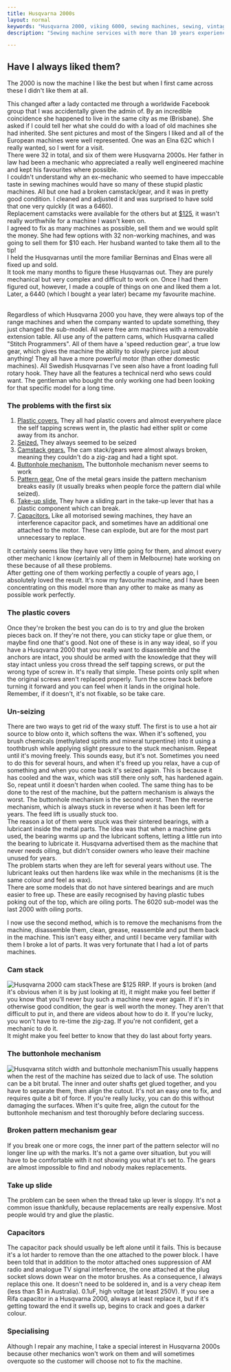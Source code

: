 ```yaml
---
title: Husqvarna 2000s
layout: normal
keywords: "Husqvarna 2000, viking 6000, sewing machines, sewing, vintage, melbourne"
description: "Sewing machine services with more than 10 years experience based in Melbourne, Australia"

---
```

<div class="container justify-content-center">
<div class="row">
<div class="col-12 mb-1">
<h2>Have I always liked them?</h2>
<p class="has-large-font">
The 2000 is now the machine I like the best but when I first came across these I didn't like them at all. </p>
<p class="has-large-font">
This changed after a lady contacted me through a worldwide Facebook group that I was accidentally given the admin of. By an incredible coincidence she happened to live in the same city as me (Brisbane).
She asked if I could tell her what she could do with a load of old machines she had inherited. She sent pictures and most of the Singers I liked and all of the European machines were well represented. One was an Elna 62C which I really wanted, so I went for a visit.<br/>
There were 32 in total, and six of them were Husqvarna 2000s. Her father in law had been a mechanic who appreciated a really well engineered machine and kept his favourites where possible.<br/>
I couldn't understand why an ex-mechanic who seemed to have impeccable taste in sewing machines would have so many of these stupid plastic machines. All but one had a broken camstack/gear, and it was in pretty good condition. I cleaned and adjusted it and was surprised to have sold that one very quickly (it was a 6460). <br/>
Replacement camstacks were available for the others but at <a target="_new" href="https://waltersimport.com.au/product/husqvarna-camstack/">$125</a>, it wasn't really worthwhile for a machine I wasn't keen on. <br/>
I agreed to fix as many machines as possible, sell them and we would split the money. She had few options with 32 non-working machines, and was going to sell them for $10 each. Her husband wanted to take them all to the tip! <br/>I held the Husqvarnas until the more familiar Berninas and Elnas were all fixed up and sold. <br/>
It took me many months to figure these Husqvarnas out. They are purely mechanical but very complex and difficult to work on. Once I had them figured out, however, I made a couple of things on one and liked them a lot.<br/>
Later, a 6440 (which I bought a year later) became my favourite machine.</p>
<p class="has-large-font"> 
<br/>Regardless of which Husqvarna 2000 you have, they were always top of the range machines and when the company wanted to update something, they just changed the sub-model. All were free arm machines with a removable extension table. All use any of the pattern cams, which Husqvarna called "Stitch Programmers". All of them have a 'speed reduction gear', a true low gear, which gives the machine the ability to slowly pierce just about anything! They all have a more powerful motor (than other domestic machines). All Swedish Husqvarnas I've seen also have a front loading full rotary hook. They have all the features a technical nerd who sews could want. The gentleman who bought the only working one had been looking for that specific model for a long time.
</p>
<h3>The problems with the first six</h3>
<ol>
<li class="has-large-font">
<a href="#plastic">Plastic covers.</a> They all had plastic covers and almost everywhere place the self tapping screws went in, the plastic had either split or come away from its anchor. </li>
<li class="has-large-font">
<a href="#unsieze">Seized.</a> They always seemed to be seized</li>
<li class="has-large-font">
<a href="#camstack">Camstack gears.</a> The cam stack/gears were almost always broken, meaning they couldn't do a zig-zag and had a tight spot.</li>
<li class="has-large-font">
<a href="#buttonhole">Buttonhole mechanism.</a> The buttonhole mechanism never seems to work</li>
<li class="has-large-font">
<a href="#gear">Pattern gear.</a> One of the metal gears inside the pattern mechanism breaks easily (it usually breaks when people force the pattern dial while seized).</li>
<li class="has-large-font">
<a href="#slide">Take-up slide.</a> They have a sliding part in the take-up lever that has a plastic component which can break.</li>
<li class="has-large-font">
<a href="#caps">Capacitors.</a> Like all motorised sewing machines, they have an interference capacitor pack, and sometimes have an additional one attached to the motor. These can explode, but are for the most part unnecessary to replace.
</li>
</ol>
<p class="has-large-font">
It certainly seems like they have very little going for them, and almost every other mechanic I know (certainly all of them in Melbourne) hate working on these because of all these problems. <br/>
After getting one of them working perfectly a couple of years ago, I absolutely loved the result. It's now my favourite machine, and I have been concentrating on this model more than any other to make as many as possible work perfectly.</p>
<div id="plastic"></div>
<h3>The plastic covers</h3>
<p class="has-large-font">Once they're broken the best you can do is to try and glue the broken pieces back on. If they're not there, you can sticky tape or glue them, or maybe find one that's good. Not one of these is in any way ideal, so if you have a Husqvarna 2000 that you really want to disassemble and the anchors are intact, you should be armed with the knowledge that they will stay intact unless you cross thread the self tapping screws, or put the wrong type of screw in. It's really that simple. These points only split when the original screws aren't replaced properly. Turn the screw back before turning it forward and you can feel when it lands in the original hole. Remember, if it doesn't, it's not fixable, so be take care.</p>
<div id="unsieze"></div>
<h3>Un-seizing</h3>
<p class="has-large-font">
There are two ways to get rid of the waxy stuff. The first is to use a hot air source to blow onto it, which softens the wax. When it's softened, you brush chemicals (methylated spirits and mineral turpentine) into it using a toothbrush while applying slight pressure to the stuck mechanism. Repeat until it's moving freely. This sounds easy, but it's not. Sometimes you need to do this for several hours, and when it's freed up you relax, have a cup of something and when you come back it's seized again. This is because it has cooled and the wax, which was still there only soft, has hardened again. So, repeat until it doesn't harden when cooled. The same thing has to be done to the rest of the machine, but the pattern mechanism is always the worst. The buttonhole mechanism is the second worst. Then the reverse mechanism, which is always stuck in reverse when it has been left for years. The feed lift is usually stuck too. <br/>
The reason a lot of them were stuck was their sintered bearings, with a lubricant inside the metal parts. The idea was that when a machine gets used, the bearing warms up and the lubricant softens, letting a little run into the bearing to lubricate it. Husqvarna advertised them as the machine that never needs oiling, but didn't consider owners who leave their machine unused for years.<br/>
The problem starts when they are left for several years without use. The lubricant leaks out then hardens like wax while in the mechanisms (it is the same colour and feel as wax).<br/>There are some models that do not have sintered bearings and are much easier to free up. These are easily recognised by having plastic tubes poking out of the top, which are oiling ports. The 6020 sub-model was the last 2000 with oiling ports. </p>
<p class="has-large-font">
I now use the second method, which is to remove the mechanisms from the machine, disassemble them, clean, grease, reassemble and put them back in the machine. This isn't easy either, and until I became very familiar with them I broke a lot of parts. It was very fortunate that I had a lot of parts machines.</p>
<div id="camstack"></div>
<h3>Cam stack</h3>
<p class="has-large-font">
<img class="rounded float-start p-2" alt="Husqvarna 2000 cam stack" src="{{ "assets/images/husq_cam.jpg" | relative_url }}"/>These are $125 RRP. If yours is broken (and it's obvious when it is by just looking at it), it might make you feel better if you know that you'll never buy such a machine new ever again. If it's in otherwise good condition, the gear is well worth the money. They aren't that difficult to put in, and there are videos about how to do it. If you're lucky, you won't have to re-time the zig-zag. If you're not confident, get a mechanic to do it.<br/> It might make you feel better to know that they do last about forty years.</p>
<div id="buttonhole"></div>
<h3>The buttonhole mechanism</h3>
<p class="has-large-font"><img class="rounded float-start p-2" alt="Husqvarna stitch width and buttonhole mechanism" src="{{ "assets/images/width_mechanism.png" | relative_url }}"/>This usually happens when the rest of the machine has seized due to lack of use. The solution can be a bit brutal. The inner and outer shafts get glued together, and you have to separate them, then align the cutout. It's not an easy one to fix, and requires quite a bit of force. If you're really lucky, you can do this without damaging the surfaces. When it's quite free, align the cutout for the buttonhole mechanism and test thoroughly before declaring success.
</p>
<div id="gear"></div>
<h3>Broken pattern mechanism gear</h3>
<p class="has-large-font">
If you break one or more cogs, the inner part of the pattern selector will no longer line up with the marks. It's not a game over situation, but you will have to be comfortable with it not showing you what it's set to. The gears are almost impossible to find and nobody makes replacements.
</p>
<div id="slide"></div>
<h3>Take up slide</h3>
<p class="has-large-font">
The problem can be seen when the thread take up lever is sloppy. It's not a common issue thankfully, because replacements are really expensive. Most people would try and glue the plastic.
</p>
<div id="caps"></div>
<h3>Capacitors</h3>
<p class="has-large-font">
The capacitor pack should usually be left alone until it fails. This is because it's a lot harder to remove than the one attached to the power block. I have been told that in addition to the motor attached ones suppression of AM radio and analogue TV signal interference, the one attached at the plug socket slows down wear on the motor brushes. As a consequence, I always replace this one. It doesn't need to be soldered in, and is a very cheap item (less than $1 in Australia). 0.1uF, high voltage (at least 250V). If you see a Rifa capacitor in a Husqvarna 2000, always at least replace it, but if it's getting toward the end it swells up, begins to crack and goes a darker colour.
</p>
<h3>Specialising</h3>
<p class="has-large-font">
Although I repair any machine, I take a special interest in Husqvarna 2000s because other mechanics won't work on them and will sometimes overquote so the customer will choose not to fix the machine.
</p>
</div><!-- end col -->
</div><!-- end row -->
</div><!-- end container -->

